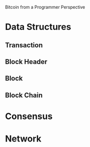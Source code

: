 Bitcoin from a Programmer Perspective

# Data Structures

## Transaction

## Block Header

## Block

## Block Chain

# Consensus

# Network
